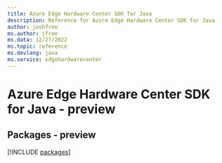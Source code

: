 ```yaml
---
title: Azure Edge Hardware Center SDK for Java
description: Reference for Azure Edge Hardware Center SDK for Java
author: joshfree
ms.author: jfree
ms.data: 12/27/2022
ms.topic: reference
ms.devlang: java
ms.service: edgehardwarecenter
---
```

# Azure Edge Hardware Center SDK for Java - preview
## Packages - preview
[!INCLUDE [packages](edge-hardware-center-index.md)]